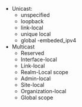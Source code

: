 - Unicast:
  - unspecified
  - loopback
  - link-local
  - unique local
  - global
  -embeded_ipv4
- Multicast
  - Reserved
  - Interface-local
  - Link-local
  - Realm-Local scope
  - Admin-local
  - Site-local
  - Organization-local
  - Global scope